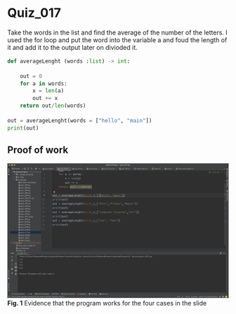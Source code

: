 
# Quiz_017

Take the words in the list and find the average of the number of the letters.
I used the for loop and put the word into the variable a and foud the length of it and add it to the output later on divioded it.

```.py
def averageLenght (words :list) -> int:

    out = 0
    for a in words:
        x = len(a)
        out += x
    return out/len(words)

out = averageLenght(words = ["hello", "main"])
print(out)
```
## Proof of work
![](Quiz_017.png)
**Fig. 1** Evidence that the program works for the four cases in the slide
